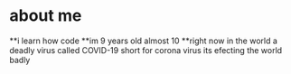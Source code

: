 # about me

**i learn how code
**im 9 years old almost 10
**right now in the world a deadly virus called COVID-19 short for corona virus its
efecting the world badly


